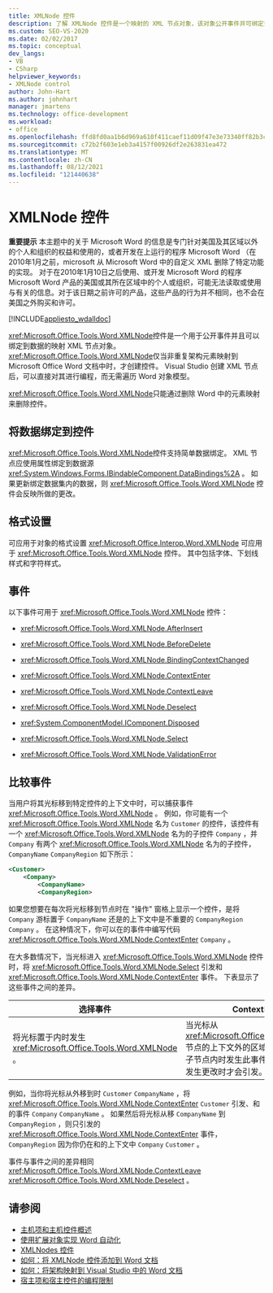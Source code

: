 ```yaml
---
title: XMLNode 控件
description: 了解 XMLNode 控件是一个映射的 XML 节点对象，该对象公开事件并可绑定到数据。
ms.custom: SEO-VS-2020
ms.date: 02/02/2017
ms.topic: conceptual
dev_langs:
- VB
- CSharp
helpviewer_keywords:
- XMLNode control
author: John-Hart
ms.author: johnhart
manager: jmartens
ms.technology: office-development
ms.workload:
- office
ms.openlocfilehash: ffd8fd0aa1b6d969a610f411caef11d09f47e3e73340ff82b3cab3fe5538cf22
ms.sourcegitcommit: c72b2f603e1eb3a4157f00926df2e263831ea472
ms.translationtype: MT
ms.contentlocale: zh-CN
ms.lasthandoff: 08/12/2021
ms.locfileid: "121440638"
---
```

# <a name="xmlnode-control"></a>XMLNode 控件
  **重要提示** 本主题中的关于 Microsoft Word 的信息是专门针对美国及其区域以外的个人和组织的权益和使用的，或者开发在上运行的程序 Microsoft Word （在2010年1月之前，microsoft 从 Microsoft Word 中的自定义 XML 删除了特定功能的实现。 对于在2010年1月10日之后使用、或开发 Microsoft Word 的程序 Microsoft Word 产品的美国或其所在区域中的个人或组织，可能无法读取或使用与有关的信息。对于该日期之前许可的产品，这些产品的行为并不相同，也不会在美国之外购买和许可。

 [!INCLUDE[appliesto_wdalldoc](../vsto/includes/appliesto-wdalldoc-md.md)]

 <xref:Microsoft.Office.Tools.Word.XMLNode>控件是一个用于公开事件并且可以绑定到数据的映射 XML 节点对象。 <xref:Microsoft.Office.Tools.Word.XMLNode>仅当非重复架构元素映射到 Microsoft Office Word 文档中时，才创建控件。 Visual Studio 创建 XML 节点后，可以直接对其进行编程，而无需遍历 Word 对象模型。

 <xref:Microsoft.Office.Tools.Word.XMLNode>只能通过删除 Word 中的元素映射来删除控件。

## <a name="bind-data-to-the-control"></a>将数据绑定到控件
 <xref:Microsoft.Office.Tools.Word.XMLNode>控件支持简单数据绑定。 XML 节点应使用属性绑定到数据源 <xref:System.Windows.Forms.IBindableComponent.DataBindings%2A> 。 如果更新绑定数据集内的数据，则 <xref:Microsoft.Office.Tools.Word.XMLNode> 控件会反映所做的更改。

## <a name="formatting"></a>格式设置
 可应用于对象的格式设置 <xref:Microsoft.Office.Interop.Word.XMLNode> 可应用于 <xref:Microsoft.Office.Tools.Word.XMLNode> 控件。 其中包括字体、下划线样式和字符样式。

## <a name="events"></a>事件
 以下事件可用于 <xref:Microsoft.Office.Tools.Word.XMLNode> 控件：

- <xref:Microsoft.Office.Tools.Word.XMLNode.AfterInsert>

- <xref:Microsoft.Office.Tools.Word.XMLNode.BeforeDelete>

- <xref:Microsoft.Office.Tools.Word.XMLNode.BindingContextChanged>

- <xref:Microsoft.Office.Tools.Word.XMLNode.ContextEnter>

- <xref:Microsoft.Office.Tools.Word.XMLNode.ContextLeave>

- <xref:Microsoft.Office.Tools.Word.XMLNode.Deselect>

- <xref:System.ComponentModel.IComponent.Disposed>

- <xref:Microsoft.Office.Tools.Word.XMLNode.Select>

- <xref:Microsoft.Office.Tools.Word.XMLNode.ValidationError>

## <a name="compare-events"></a>比较事件
 当用户将其光标移到特定控件的上下文中时，可以捕获事件 <xref:Microsoft.Office.Tools.Word.XMLNode> 。 例如，你可能有一个 <xref:Microsoft.Office.Tools.Word.XMLNode> 名为 `Customer` 的控件，该控件有一个 <xref:Microsoft.Office.Tools.Word.XMLNode> 名为的子控件 `Company` ，并 `Company` 有两个 <xref:Microsoft.Office.Tools.Word.XMLNode> 名为的子控件， `CompanyName` `CompanyRegion` 如下所示：

```xml
<Customer>
    <Company>
        <CompanyName>
        <CompanyRegion>
```

 如果您想要在每次将光标移到节点时在 "操作" 窗格上显示一个控件，是将 `Company` 游标置于 `CompanyName` 还是的上下文中是不重要的 `CompanyRegion` `Company` 。 在这种情况下，你可以在的事件中编写代码 <xref:Microsoft.Office.Tools.Word.XMLNode.ContextEnter> `Company` 。

 在大多数情况下，当光标进入 <xref:Microsoft.Office.Tools.Word.XMLNode> 控件时，将 <xref:Microsoft.Office.Tools.Word.XMLNode.Select> 引发和 <xref:Microsoft.Office.Tools.Word.XMLNode.ContextEnter> 事件。 下表显示了这些事件之间的差异。

|选择事件|ContextEnter 事件|
|------------------|------------------------|
|将光标置于内时发生 <xref:Microsoft.Office.Tools.Word.XMLNode> 。|当光标从 <xref:Microsoft.Office.Tools.Word.XMLNode> 节点的上下文外的区域移入该节点或它的一个子节点内时发生此事件。 换言之，仅当上下文发生更改时才会引发。|

 例如，当你将光标从外移到时 `Customer` `CompanyName` ，将 <xref:Microsoft.Office.Tools.Word.XMLNode.ContextEnter> `Customer` 引发、和的事件 `Company` `CompanyName` 。 如果然后将光标从移 `CompanyName` 到 `CompanyRegion` ，则只引发的 <xref:Microsoft.Office.Tools.Word.XMLNode.ContextEnter> 事件， `CompanyRegion` 因为你仍在和的上下文中 `Company` `Customer` 。

 事件与事件之间的差异相同 <xref:Microsoft.Office.Tools.Word.XMLNode.ContextLeave> <xref:Microsoft.Office.Tools.Word.XMLNode.Deselect> 。

## <a name="see-also"></a>请参阅
- [主机项和主机控件概述](../vsto/host-items-and-host-controls-overview.md)
- [使用扩展对象实现 Word 自动化](../vsto/automating-word-by-using-extended-objects.md)
- [XMLNodes 控件](../vsto/xmlnodes-control.md)
- [如何：将 XMLNode 控件添加到 Word 文档](../vsto/how-to-add-xmlnode-controls-to-word-documents.md)
- [如何：将架构映射到 Visual Studio 中的 Word 文档](../vsto/how-to-map-schemas-to-word-documents-inside-visual-studio.md)
- [宿主项和宿主控件的编程限制](../vsto/programmatic-limitations-of-host-items-and-host-controls.md)
